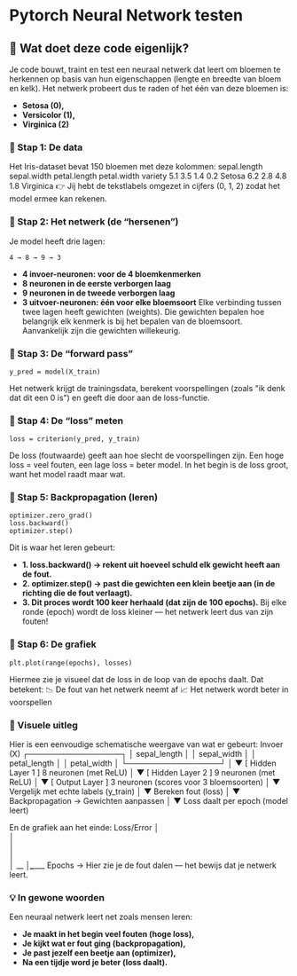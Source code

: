 # Pytorch Neural Network testen

## 🧠 Wat doet deze code eigenlijk?
Je code bouwt, traint en test een neuraal netwerk dat leert om bloemen te herkennen op basis van hun eigenschappen (lengte en breedte van bloem en kelk).
Het netwerk probeert dus te raden of het één van deze bloemen is:
- **Setosa (0),** 
- **Versicolor (1),** 
- **Virginica (2)** 

### 🔹 Stap 1: De data
Het Iris-dataset bevat 150 bloemen met deze kolommen:
sepal.length	sepal.width       petal.length	petal.width	variety
5.1	         3.5	         1.4	         0.2	         Setosa
6.2	         2.8	         4.8	         1.8	         Virginica
👉 Jij hebt de tekstlabels omgezet in cijfers (0, 1, 2) zodat het model ermee kan rekenen.
### 🔹 Stap 2: Het netwerk (de “hersenen”)
Je model heeft drie lagen:
```
4 → 8 → 9 → 3
```
- **4 invoer-neuronen: voor de 4 bloemkenmerken**
- **8 neuronen in de eerste verborgen laag**
- **9 neuronen in de tweede verborgen laag**
- **3 uitvoer-neuronen: één voor elke bloemsoort**
Elke verbinding tussen twee lagen heeft gewichten (weights).
Die gewichten bepalen hoe belangrijk elk kenmerk is bij het bepalen van de bloemsoort.
Aanvankelijk zijn die gewichten willekeurig.
### 🔹 Stap 3: De “forward pass”
```
y_pred = model(X_train)
```
Het netwerk krijgt de trainingsdata, berekent voorspellingen (zoals "ik denk dat dit een 0 is") en geeft die door aan de loss-functie.
### 🔹 Stap 4: De “loss” meten
```
loss = criterion(y_pred, y_train)
```
De loss (foutwaarde) geeft aan hoe slecht de voorspellingen zijn.
Een hoge loss = veel fouten, een lage loss = beter model.
In het begin is de loss groot, want het model raadt maar wat.
### 🔹 Stap 5: Backpropagation (leren)
```
optimizer.zero_grad()
loss.backward()
optimizer.step()
```
Dit is waar het leren gebeurt:
- **1. loss.backward() → rekent uit hoeveel schuld elk gewicht heeft aan de fout.**
- **2. optimizer.step() → past die gewichten een klein beetje aan (in de richting die de fout verlaagt).**
- **3. Dit proces wordt 100 keer herhaald (dat zijn de 100 epochs).**
Bij elke ronde (epoch) wordt de loss kleiner — het netwerk leert dus van zijn fouten!
### 🔹 Stap 6: De grafiek
```
plt.plot(range(epochs), losses)
```
Hiermee zie je visueel dat de loss in de loop van de epochs daalt.
Dat betekent:
📉 De fout van het netwerk neemt af
📈 Het netwerk wordt beter in voorspellen
### 🧩 Visuele uitleg
Hier is een eenvoudige schematische weergave van wat er gebeurt:
         Invoer (X)
     ┌─────────────────┐
     │ sepal_length    │
     │ sepal_width     │
     │ petal_length    │
     │ petal_width     │
     └─────────────────┘
               │
               ▼
         [ Hidden Layer 1 ]
         8 neuronen (met ReLU)
               │
               ▼
         [ Hidden Layer 2 ]
         9 neuronen (met ReLU)
               │
               ▼
         [ Output Layer ]
         3 neuronen (scores voor 3 bloemsoorten)
               │
               ▼
         Vergelijk met echte labels (y_train)
               │
               ▼
         Bereken fout (loss)
               │
               ▼
     Backpropagation → Gewichten aanpassen
               │
               ▼
         Loss daalt per epoch (model leert)
         
En de grafiek aan het einde:
Loss/Error
│\
│ \
│  \
│   \
│    \__
│_______\___________ Epochs →
Hier zie je de fout dalen — het bewijs dat je netwerk leert.
### 💡 In gewone woorden
Een neuraal netwerk leert net zoals mensen leren:
- **Je maakt in het begin veel fouten (hoge loss),**
- **Je kijkt wat er fout ging (backpropagation),**
- **Je past jezelf een beetje aan (optimizer),**
- **Na een tijdje word je beter (loss daalt).**
